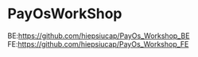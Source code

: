 # PayOsWorkShop
BE:https://github.com/hiepsiucap/PayOs_Workshop_BE
FE:https://github.com/hiepsiucap/PayOs_Workshop_FE
